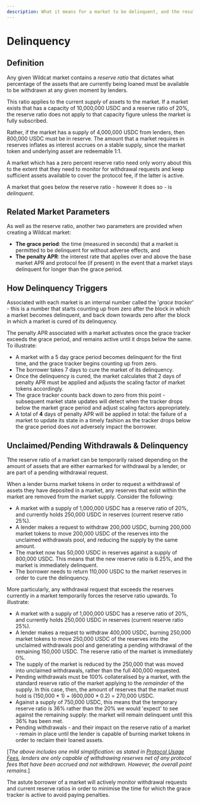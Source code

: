 ```yaml
---
description: What it means for a market to be delinquent, and the resulting impact.
---
```


# Delinquency

## Definition

Any given Wildcat market contains a _reserve ratio_ that dictates what percentage of the assets that are currently being loaned must be available to be withdrawn at any given moment by lenders.

This ratio applies to the current _supply_ of assets to the market. If a market exists that has a capacity of 10,000,000 USDC and a reserve ratio of 20%, the reserve ratio does not apply to that capacity figure unless the market is fully subscribed.

Rather, if the market has a supply of 4,000,000 USDC from lenders, then 800,000 USDC must be in reserve. The amount that a market requires in reserves inflates as interest accrues on a stable supply, since the market token and underlying asset are redeemable 1:1.

A market which has a zero percent reserve ratio need only worry about this to the extent that they need to monitor for withdrawal requests and keep sufficient assets available to cover the protocol fee, if the latter is active.

A market that goes below the reserve ratio - however it does so - is _delinquent_.

## Related Market Parameters

As well as the reserve ratio, another two parameters are provided when creating a Wildcat market:

* **The grace period**: the time (measured in seconds) that a market is permitted to be delinquent for without adverse effects, and
* **The penalty APR**: the interest rate that applies over and above the base market APR and protocol fee (if present) in the event that a market stays delinquent for longer than the grace period.

## How Delinquency Triggers

Associated with each market is an internal number called the '_grace tracker_' - this is a number that starts counting up from zero after the block in which a market becomes delinquent, and back down towards zero after the block in which a market is cured of its delinquency.

The penalty APR associated with a market activates once the grace tracker exceeds the grace   period, and remains active until it drops below the same. To illustrate:

* A market with a 5 day grace period becomes delinquent for the first time, and the grace tracker begins counting up from zero.
* The borrower takes 7 days to cure the market of its delinquency.
* Once the delinquency is cured, the market calculates that 2 days of penalty APR must be applied and adjusts the scaling factor of market tokens accordingly.
* The grace tracker counts back down to zero from this point - subsequent market state updates will detect when the tracker drops below the market grace period and adjust scaling factors appropriately.
* A total of **4** days of penalty APR will be applied in total: the failure of a market to update its state in a timely fashion as the tracker drops below the grace period does _not_ adversely impact the borrower.

## Unclaimed/Pending Withdrawals & Delinquency

Tthe reserve ratio of a market can be temporarily raised depending on the amount of assets that are either earmarked for withdrawal by a lender, or are part of a pending withdrawal request.

When a lender burns market tokens in order to request a withdrawal of assets they have deposited in a market, any reserves that exist within the market are removed from the market supply. Consider the following:

* A market with a supply of 1,000,000 USDC has a reserve ratio of 20%, and currently holds 250,000 USDC in reserves (current reserve ratio 25%).
* A lender makes a request to withdraw 200,000 USDC, burning 200,000 market tokens to move 200,000 USDC of the reserves into the unclaimed withdrawals pool, and reducing the supply by the same amount.
* The market now has 50,000 USDC in reserves against a supply of 800,000 USDC. This means that the new reserve ratio is 6.25%, and the market is immediately delinquent.
* The borrower needs to return 110,000 USDC to the market reserves in order to cure the delinquency.

More particularly, any withdrawal request that exceeds the reserves currently in a market temporarily forces the reserve ratio upwards. To illustrate:

* A market with a supply of 1,000,000 USDC has a reserve ratio of 20%, and currently holds 250,000 USDC in reserves (current reserve ratio 25%).
* A lender makes a request to withdraw 400,000 USDC, burning 250,000 market tokens to move 250,000 USDC of the reserves into the unclaimed withdrawals pool and generating a pending withdrawal of the remaining 150,000 USDC. The reserve ratio of the market is immediately 0%.
* The supply of the market is reduced by the 250,000 that was moved into unclaimed withdrawals, rather than the full 400,000 requested.
* Pending withdrawals must be 100% collateralised by a market, with the standard reserve ratio of the market applying to the _remainder_ of the supply. In this case, then, the amount of reserves that the market must hold is (150,000 \* 1) + (600,000 \* 0.2) = 270,000 USDC.
* Against a supply of 750,000 USDC, this means that the temporary reserve ratio is 36% rather than the 20% we would 'expect' to see against the remaining supply: the market will remain delinquent until this 36% has been met.
* Pending withdrawals - and their impact on the reserve ratio of a market - remain in place until the lender is capable of burning market tokens in order to reclaim their loaned assets.

\[_The above includes one mild simplification: as stated in_ [_Protocol Usage Fees_](protocol-usage-fees.md)_, lenders are only capable of withdrawing reserves net of any protocol fees that have been accrued and not withdrawn. However, the overall point remains._]

The astute borrower of a market will actively monitor withdrawal requests and current reserve ratios in order to minimise the time for which the grace tracker is active to avoid paying penalties.



